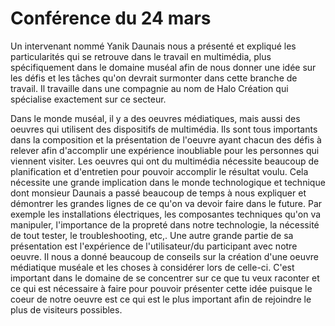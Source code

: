 <h1>Conférence du 24 mars</h1>
Un intervenant nommé Yanik Daunais nous a présenté et expliqué les particularités qui se retrouve dans le travail en multimédia, plus spécifiquement dans le domaine muséal afin de nous donner une idée sur les défis et les tâches qu'on devrait surmonter dans cette branche de travail. Il travaille dans une compagnie au nom de Halo Création qui spécialise exactement sur ce secteur. 

Dans le monde muséal, il y a des oeuvres médiatiques, mais aussi des oeuvres qui utilisent des dispositifs de multimédia. Ils sont tous importants dans la composition et la présentation de l'oeuvre ayant chacun des défis à relever afin d'accomplir une expérience inoubliable pour les personnes qui viennent visiter. Les oeuvres qui ont du multimédia nécessite beaucoup de planification et d'entretien pour pouvoir accomplir le résultat voulu. Cela nécessite une grande implication dans le monde technologique et technique dont monsieur Daunais a passé beaucoup de temps à nous expliquer et démontrer les grandes lignes de ce qu'on va devoir faire dans le future. Par exemple les installations électriques, les composantes techniques qu'on va manipuler, l'importance de la propreté dans notre technologie, la nécessité de tout tester, le troubleshooting, etc,. Une autre grande partie de sa présentation est l'expérience de l'utilisateur/du participant avec notre oeuvre. Il nous a donné beaucoup de conseils sur la création d'une oeuvre médiatique muséale et les choses à considérer lors de celle-ci. C'est important dans le domaine de se concentrer sur ce que tu veux raconter et ce qui est nécessaire à faire pour pouvoir présenter cette idée puisque le coeur de notre oeuvre est ce qui est le plus important afin de rejoindre le plus de visiteurs possibles. 
